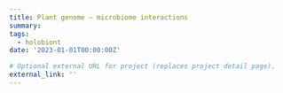 ```yaml
---
title: Plant genome – microbiome interactions
summary: 
tags:
  - holobiont
date: '2023-01-01T00:00:00Z'

# Optional external URL for project (replaces project detail page).
external_link: ''
---
```


